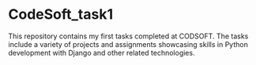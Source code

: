 # CodeSoft_task1
This repository contains my first tasks completed at CODSOFT. The tasks include a variety of projects and assignments showcasing skills in Python development with Django and other related technologies.
